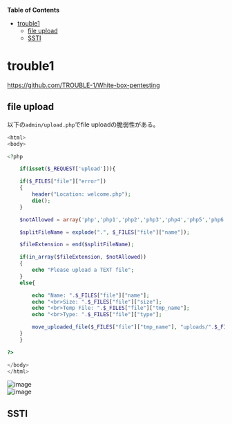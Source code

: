 <!-- START doctoc generated TOC please keep comment here to allow auto update -->
<!-- DON'T EDIT THIS SECTION, INSTEAD RE-RUN doctoc TO UPDATE -->
**Table of Contents**

- [trouble1](#trouble1)
  - [file upload](#file-upload)
  - [SSTI](#ssti)

<!-- END doctoc generated TOC please keep comment here to allow auto update -->

# trouble1
https://github.com/TROUBLE-1/White-box-pentesting  

## file upload
以下の`admin/upload.php`でfile uploadの脆弱性がある。  
```php
<html>
<body>

<?php

    if(isset($_REQUEST['upload'])){

	if($_FILES["file"]["error"])
	{
		header("Location: welcome.php");
		die();	
	}

	$notAllowed = array('php','php1','php2','php3','php4','php5','php6','php7','phtml','exe','html','cgi','asp','gif','jpeg','png','vb','inf');

	$splitFileName = explode(".", $_FILES["file"]["name"]);

	$fileExtension = end($splitFileName);

	if(in_array($fileExtension, $notAllowed))
	{
		echo "Please upload a TEXT file";
	}
	else{

		echo "Name: ".$_FILES["file"]["name"];
		echo "<br>Size: ".$_FILES["file"]["size"];
		echo "<br>Temp File: ".$_FILES["file"]["tmp_name"];
		echo "<br>Type: ".$_FILES["file"]["type"];

		move_uploaded_file($_FILES["file"]["tmp_name"], "uploads/".$_FILES["file"]["name"]);
	}
    }

?>

</body>
</html>

```
![image](https://user-images.githubusercontent.com/56021519/112270980-b21ec280-8cbd-11eb-8d31-6188d7853b63.png)  
![image](https://user-images.githubusercontent.com/56021519/112271023-be0a8480-8cbd-11eb-9ade-8ce79aa8dedf.png)  


## SSTI

